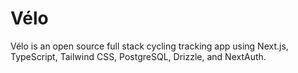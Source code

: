 # Vélo

Vélo is an open source full stack cycling tracking app using Next.js, TypeScript, Tailwind CSS, PostgreSQL, Drizzle, and NextAuth.
